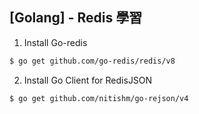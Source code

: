 ## [Golang] - Redis 學習

1. Install Go-redis
```bash
$ go get github.com/go-redis/redis/v8
```

2. Install Go Client for RedisJSON
```bash
$ go get github.com/nitishm/go-rejson/v4
```

